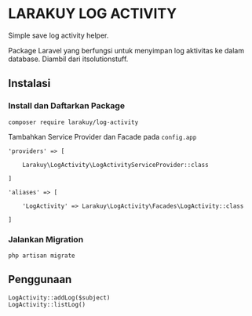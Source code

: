 # LARAKUY LOG ACTIVITY
Simple save log activity helper.

Package Laravel yang berfungsi untuk menyimpan log aktivitas ke dalam database.
Diambil dari itsolutionstuff.

## Instalasi

### Install dan Daftarkan Package
`composer require larakuy/log-activity`

Tambahkan Service Provider dan Facade pada `config.app`

```
'providers' => [

    Larakuy\LogActivity\LogActivityServiceProvider::class

]
```

```
'aliases' => [

    'LogActivity' => Larakuy\LogActivity\Facades\LogActivity::class

]
```

### Jalankan Migration
```
php artisan migrate
```
## Penggunaan
`LogActivity::addLog($subject)`  
`LogActivity::listLog()` 
